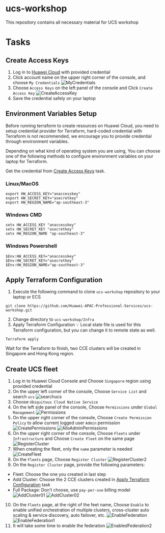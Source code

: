 # ucs-workshop
This repository contains all necessary material for UCS workshop

# Tasks

## Create Access Keys
1. Log in to [Huawei Cloud](https://www.huaweicloud.com/intl/en-us/) with provided credential
2. Click account name on the upper right corner of the console, and choose `My Credentials`
![MyCredentials](./images/001_CreateAKSK_001.png)
3. Choose `Access Keys` on the left panel of the console and Click `Create Access Key`
![CreateAccessKey](./images/001_CreateAKSK_002.png)
4. Save the credential safely on your laptop

## Environment Variables Setup
Before running terraform to create resources on Huawei Cloud, you need to setup credential provider for Terraform, hard-coded credential with Terraform is not recommended, we encourage you to provide credential through environment variables.

Depending on what kind of operating system you are using, You can choose one of the following methods to configure environment variables on your laptop for Terraform.

Get the credential from [Create Access Keys](#create-access-keys) task.

### Linux/MacOS

```
export HW_ACCESS_KEY="anaccesskey"
export HW_SECRET_KEY="asecretkey"
export HW_REGION_NAME="ap-southeast-3"
```

### Windows CMD
```
setx HW_ACCESS_KEY "anaccesskey"
setx HW_SECRET_KEY "asecretkey"
setx HW_REGION_NAME "ap-southeast-3"
```

### Windows Powershell
```
$Env:HW_ACCESS_KEY="anaccesskey"
$Env:HW_SECRET_KEY="asecretkey"
$Env:HW_REGION_NAME="ap-southeast-3"
```

## Apply Terraform Configuration
1. Execute the following command to clone `ucs-workshop` repository to your laptop or ECS
```
git clone https://github.com/Huawei-APAC-Professional-Services/ucs-workshop.git
```

2. Change directory to `ucs-workshop/Infra`
3. Apply Terraform Configuration
:bulb: Local state file is used for this Terraform configuration, but you can change it to remote state as well.
```
Terraform apply
```
Wait for the Terraform to finish, two CCE clusters will be created in Singapore and Hong Kong region.

## Create UCS fleet
1. Log in to Huawei Cloud Console and Choose `Singapore` region using provided credential
2. On the upper left corner of the console, Choose `Service List` and search `ucs`
![searchucs](./images/002_CreateFleet_001.png)
3. Choose `Ubiquitous Cloud Native Service`
4. On the left side panel of the console, Choose `Permissions` under `Global Management`
![Permissions](./images/002_CreateFleet_002.png)
5. On the upper right corner of the console, Choose `Create Permission Policy` to allow current logged user `Admin` permission
![CreatePermissions](./images/002_CreateFleet_003.png)
![AlloAdminPermissions](./images/002_CreateFleet_004.png)
6. On the upper right corner of the console, Choose `Fleets` under `Infrastructure` and Choose `Create Fleet` on the same page
![RegisterCluster](./images/002_CreateFleet_005.png)
7. When creating the fleet, only the `name` parameter is needed
![CreateFleet](./images/002_CreateFleet_006.png)
8. On the `Fleets` page, Choose `Register Cluster`
![RegisterCluster2](./images/002_CreateFleet_007.png)
9. On the `Register Cluster` page, provide the following parameters:
* Fleet: Choose the one you created in last step
* Add Cluster: Choose the 2 CCE clusters created in [Apply Terraform Configuration](#apply-terraform-configuration) task
* Full Package: Don't choose, use `pay-per-use` billing model
![AddCluster01](./images/002_CreateFleet_008.png)
![AddCluster02](./images/002_CreateFleet_009.png)
10. On the `Fleets` page, at the right of the feet name, Choose `Enable` to enable unified orchestration of multiple clusters, cross-cluster auto scaling & service discovery, auto failover, etc.
![EnableFederation](./images/002_CreateFleet_010.png)
![EnableFederation1](./images/002_CreateFleet_011.png)
11. It will take some time to enable the federation
![EnabledFederation2](./images/002_CreateFleet_012.png)